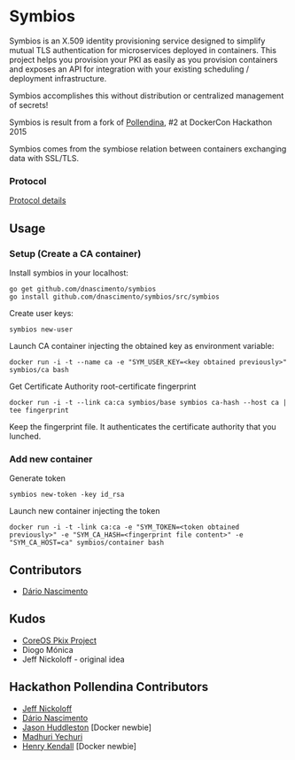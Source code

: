 # Symbios 
Symbios is an X.509 identity provisioning service designed to simplify mutual TLS authentication for microservices deployed in containers. This project helps you provision your PKI as easily as you provision containers and exposes an API for integration with your existing scheduling / deployment infrastructure.

Symbios accomplishes this without distribution or centralized management of secrets!

Symbios is result from a fork of [Pollendina](https://github.com/allingeek/pollendina), #2 at DockerCon Hackathon 2015

Symbios comes from the symbiose relation between containers exchanging data with SSL/TLS.

### Protocol
[Protocol details](https://github.com/dnascimento/symbios/blob/master/doc/README.md)

## Usage
### Setup (Create a CA container)
Install symbios in your localhost: 
```
go get github.com/dnascimento/symbios
go install github.com/dnascimento/symbios/src/symbios
```

Create user keys: 

`symbios new-user`

Launch CA container injecting the obtained key as environment variable:
```
docker run -i -t --name ca -e "SYM_USER_KEY=<key obtained previously>" symbios/ca bash
```

Get Certificate Authority root-certificate fingerprint
```
docker run -i -t --link ca:ca symbios/base symbios ca-hash --host ca | tee fingerprint
```

Keep the fingerprint file. It authenticates the certificate authority that you lunched.

### Add new container
Generate token
```
symbios new-token -key id_rsa 
```

Launch new container injecting the token
```
docker run -i -t -link ca:ca -e "SYM_TOKEN=<token obtained previously>" -e "SYM_CA_HASH=<fingerprint file content>" -e "SYM_CA_HOST=ca" symbios/container bash
```


## Contributors
- [Dário Nascimento](https://github.com/dnascimento)

## Kudos
- [CoreOS Pkix Project](https://github.com/coreos/etcd-ca/tree/master/pkix)
- Diogo Mónica
- Jeff Nickoloff - original idea

## Hackathon Pollendina Contributors 

- [Jeff Nickoloff](https://github.com/allingeek)
- [Dário Nascimento](https://github.com/dnascimento)
- [Jason Huddleston](https://github.com/huddlesj) [Docker newbie]
- [Madhuri Yechuri](https://github.com/myechuri)
- [Henry Kendall](https://github.com/hskendall) [Docker newbie]
